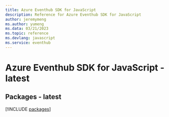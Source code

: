 ```yaml
---
title: Azure Eventhub SDK for JavaScript
description: Reference for Azure Eventhub SDK for JavaScript
author: jeremymeng
ms.author: yumeng
ms.data: 03/21/2023
ms.topic: reference
ms.devlang: javascript
ms.service: eventhub
---
```

# Azure Eventhub SDK for JavaScript - latest
## Packages - latest
[!INCLUDE [packages](eventhub-index.md)]